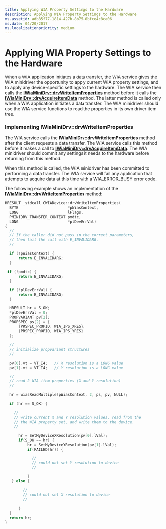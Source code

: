 ```yaml
---
title: Applying WIA Property Settings to the Hardware
description: Applying WIA Property Settings to the Hardware
ms.assetid: adb85f77-1814-427b-8b75-0bfce4c8ca06
ms.date: 04/20/2017
ms.localizationpriority: medium
---
```


# Applying WIA Property Settings to the Hardware





When a WIA application initiates a data transfer, the WIA service gives the WIA minidriver the opportunity to apply current WIA property settings, and to apply any device-specific settings to the hardware. The WIA service then calls the [**IWiaMiniDrv::drvWriteItemProperties**](https://docs.microsoft.com/windows-hardware/drivers/ddi/content/wiamindr_lh/nf-wiamindr_lh-iwiaminidrv-drvwriteitemproperties) method before it calls the [**IWiaMiniDrv::drvAcquireItemData**](https://docs.microsoft.com/windows-hardware/drivers/ddi/content/wiamindr_lh/nf-wiamindr_lh-iwiaminidrv-drvacquireitemdata) method. The latter method is called only when a WIA application initiates a data transfer. The WIA minidriver should use the WIA service functions to read the properties in its own driver item tree.

### <a href="" id="implementing-iwiaminidrv-drvwriteitemproperties"></a>Implementing IWiaMiniDrv::drvWriteItemProperties

The WIA service calls the **IWiaMiniDrv::drvWriteItemProperties** method after the client requests a data transfer. The WIA service calls this method before it makes a call to [**IWiaMiniDrv::drvAcquireItemData**](https://docs.microsoft.com/windows-hardware/drivers/ddi/content/wiamindr_lh/nf-wiamindr_lh-iwiaminidrv-drvacquireitemdata). The WIA minidriver should commit any settings it needs to the hardware before returning from this method.

When this method is called, the WIA minidriver has been committed to performing a data transfer. The WIA service will fail any application that attempts to acquire data at this time with a WIA\_ERROR\_BUSY error code.

The following example shows an implementation of the [**IWiaMiniDrv::drvWriteItemProperties**](https://docs.microsoft.com/windows-hardware/drivers/ddi/content/wiamindr_lh/nf-wiamindr_lh-iwiaminidrv-drvwriteitemproperties) method:

```cpp
HRESULT _stdcall CWIADevice::drvWriteItemProperties(
  BYTE                      *pWiasContext,
  LONG                      lFlags,
  PMINIDRV_TRANSFER_CONTEXT pmdtc,
  LONG                      *plDevErrVal)
{
  //
  // If the caller did not pass in the correct parameters,
  // then fail the call with E_INVALIDARG.
  //

  if (!pWiasContext) {
      return E_INVALIDARG;
  }

 if (!pmdtc) {
      return E_INVALIDARG;
  }

  if (!plDevErrVal) {
      return E_INVALIDARG;
  }

  HRESULT hr = S_OK;
  *plDevErrVal = 0;
  PROPVARIANT pv[2];
  PROPSPEC ps[2] = {
      {PRSPEC_PROPID, WIA_IPS_XRES},
      {PRSPEC_PROPID, WIA_IPS_YRES}
  };

  //
  // initialize propvariant structures
  //

  pv[0].vt = VT_I4;   // X resolution is a LONG value
  pv[1].vt = VT_I4;   // Y resolution is a LONG value

  //
  // read 2 WIA item properties (X and Y resolution)
  //

  hr = wiasReadMultiple(pWiasContext, 2, ps, pv, NULL);

  if (hr == S_OK) {

    //
    // write current X and Y resolution values, read from the
    // the WIA property set, and write them to the device.
    //

      hr = SetMyDeviceXResolution(pv[0].lVal);
      if(S_OK == hr) {
          hr = SetMyDeviceYResolution(pv[1].lVal);
          if(FAILED(hr)) {

            //
            // could not set Y resolution to device
            //

          }
   } else {

        //
        // could not set X resolution to device
        //

      }
  }
  return hr;
}
```

 

 




